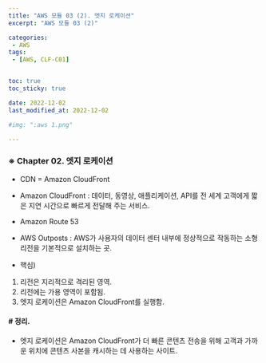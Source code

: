 ```yaml
---
title: "AWS 모듈 03 (2). 엣지 로케이션"
excerpt: "AWS 모듈 03 (2)"

categories:
 - AWS
tags:
 - [AWS, CLF-C01]


toc: true
toc_sticky: true

date: 2022-12-02
last_modified_at: 2022-12-02

#img: ":aws 1.png"

---
```


<!-- outline-start -->




### ※ Chapter 02. 엣지 로케이션


- CDN = Amazon CloudFront


- Amazon CloudFront
 : 데이터, 동영상, 애플리케이션, API를 전 세계 고객에게 짧은 지연 시간으로 빠르게 전달해 주는 서비스.


- Amazon Route 53


- AWS Outposts
 : AWS가 사용자의 데이터 센터 내부에 정상적으로 작동하는 소형 리전을 기본적으로 설치하는 곳.


- 핵심)
 1. 리전은 지리적으로 격리된 영역.
 2. 리전에는 가용 영역이 포함됨.
 3. 엣지 로케이션은 Amazon CloudFront를 실행함.




#### # 정리.

- 엣지 로케이션은 Amazon CloudFront가 더 빠른 콘텐츠 전송을 위해 고객과 가까운 위치에 콘텐츠 사본을 캐시하는 데 사용하는 사이트.